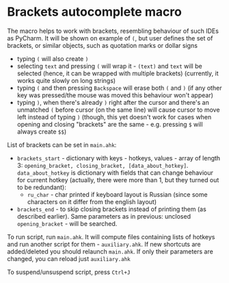 # Brackets autocomplete macro

The macro helps to work with brackets, resembling behaviour of such 
IDEs as PyCharm. It will be shown on example of `(`, but user defines the set of brackets, 
or similar objects, such as quotation marks or dollar signs
- typing `(` will also create `)`
- selecting `text` and pressing `(` will wrap it - `(text)` and `text` will be selected (hence, it
  can be wrapped with multiple brackets) (currently, it works quite slowly on long strings)
- typing `(` and then pressing `Backspace` will erase both `(` and `)` (if any other key was pressed/the mouse was moved
  this behaviour won't appear)
- typing `)`, when there's already `)` right after the cursor and there's an unmatched
`(` before cursor (on the same line) will cause cursor to move left instead of typing `)` (though,
   this yet doesn't work for cases when opening and closing "brackets" are the same - e.g. pressing
  `$` will always create `$$`)
  
List of brackets can be set in `main.ahk`:

- `brackets_start` - dictionary with keys - hotkeys, values - array of length 3: `opening_bracket, closing_bracket,
  [data_about_hotkey]`.
  `data_about_hotkey` is dictionary with fields that can change behaviour for current hotkey (actually, there were more
  than 1, but they turned out to be redundant):
  - `ru_char` - char printed if keyboard layout is Russian (since some characters on it differ from the english layout)
- `brackets_end` - to skip closing brackets instead of printing them (as described earlier).
Same parameters as in previous: unclosed `opening_bracket` - will be searched.

To run script, run `main.ahk`. It will compute files containing lists of hotkeys and run
another script for them - `auxiliary.ahk`. If new shortcuts are added/deleted you should relaunch `main.ahk`.
If only their parameters are changed, you can reload just `auxiliary.ahk` 

To suspend/unsuspend script, press `Ctrl+J`
